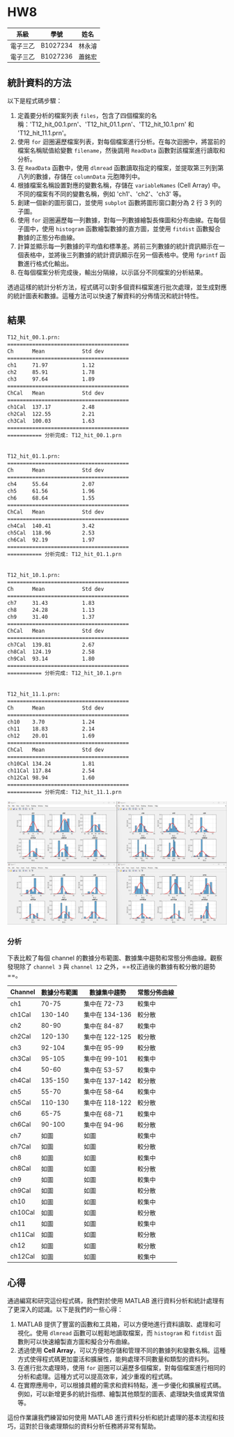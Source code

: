 # HW8

| 系級     | 學號     | 姓名   |
| -------- | -------- | ------ |
| 電子三乙 | B1027234 | 林永濬 |
| 電子三乙 | B1027236 | 蕭銘宏 |

## 統計資料的方法

以下是程式碼步驟：

1. 定義要分析的檔案列表 `files`，包含了四個檔案的名稱：'T12_hit_00.1.prn'、'T12_hit_01.1.prn'、'T12_hit_10.1.prn' 和 'T12_hit_11.1.prn'。
2. 使用 `for` 迴圈遍歷檔案列表，對每個檔案進行分析。在每次迴圈中，將當前的檔案名稱賦值給變數 `filename`，然後調用 `ReadData` 函數對該檔案進行讀取和分析。
3. 在 `ReadData` 函數中，使用 `dlmread` 函數讀取指定的檔案，並提取第三列到第八列的數據，存儲在 `columnData` 元胞陣列中。
4. 根據檔案名稱設置對應的變數名稱，存儲在 `variableNames` (Cell Array) 中。不同的檔案有不同的變數名稱，例如 'ch1'、'ch2'、'ch3' 等。
5. 創建一個新的圖形窗口，並使用 `subplot` 函數將圖形窗口劃分為 2 行 3 列的子圖。
6. 使用 `for` 迴圈遍歷每一列數據，對每一列數據繪製長條圖和分布曲線。在每個子圖中，使用 `histogram` 函數繪製數據的直方圖，並使用 `fitdist` 函數擬合數據的正態分布曲線。
7. 計算並顯示每一列數據的平均值和標準差。將前三列數據的統計資訊顯示在一個表格中，並將後三列數據的統計資訊顯示在另一個表格中。使用 `fprintf` 函數進行格式化輸出。
8. 在每個檔案分析完成後，輸出分隔線，以示區分不同檔案的分析結果。

透過這樣的統計分析方法，程式碼可以對多個資料檔案進行批次處理，並生成對應的統計圖表和數據。這種方法可以快速了解資料的分佈情況和統計特性。



## 結果

```
T12_hit_00.1.prn:
=======================================
Ch      Mean            Std dev
=======================================
ch1     71.97           1.12
ch2     85.91           1.78
ch3     97.64           1.89
=======================================
ChCal   Mean            Std dev
=======================================
ch1Cal  137.17          2.48
ch2Cal  122.55          2.21
ch3Cal  100.03          1.63
=======================================
=========== 分析完成: T12_hit_00.1.prn


T12_hit_01.1.prn:
=======================================
Ch      Mean            Std dev
=======================================
ch4     55.64           2.07
ch5     61.56           1.96
ch6     68.64           1.55
=======================================
ChCal   Mean            Std dev
=======================================
ch4Cal  140.41          3.42
ch5Cal  118.96          2.53
ch6Cal  92.19           1.97
=======================================
=========== 分析完成: T12_hit_01.1.prn


T12_hit_10.1.prn:
=======================================
Ch      Mean            Std dev
=======================================
ch7     31.43           1.83
ch8     24.28           1.13
ch9     31.40           1.37
=======================================
ChCal   Mean            Std dev
=======================================
ch7Cal  139.81          2.67
ch8Cal  124.19          2.58
ch9Cal  93.14           1.80
=======================================
=========== 分析完成: T12_hit_10.1.prn


T12_hit_11.1.prn:
=======================================
Ch      Mean            Std dev
=======================================
ch10    3.70            1.24
ch11    18.83           2.14
ch12    20.01           1.69
=======================================
ChCal   Mean            Std dev
=======================================
ch10Cal 134.24          1.81
ch11Cal 117.84          2.54
ch12Cal 98.94           1.60
=======================================
=========== 分析完成: T12_hit_11.1.prn
```



![image-20240523195038323](https://raw.githubusercontent.com/frankxaio/markdwon-image/main/data/image-20240523195038323.png)



### 分析

下表比較了每個 channel 的數據分布範圍、數據集中趨勢和常態分佈曲線。觀察發現除了 `channel 3` 與 `channel 12` 之外，==校正過後的數據有較分散的趨勢==。

| Channel | 數據分布範圍 | 數據集中趨勢   | 常態分佈曲線 |
| ------- | ------------ | -------------- | ------------ |
| ch1     | 70-75        | 集中在 72-73   | 較集中       |
| ch1Cal  | 130-140      | 集中在 134-136 | 較分散       |
| ch2     | 80-90        | 集中在 84-87   | 較集中       |
| ch2Cal  | 120-130      | 集中在 122-125 | 較分散       |
| ch3     | 92-104       | 集中在 95-99   | 較分散       |
| ch3Cal  | 95-105       | 集中在 99-101  | 較集中       |
| ch4     | 50-60        | 集中在 53-57   | 較集中       |
| ch4Cal  | 135-150      | 集中在 137-142 | 較分散       |
| ch5     | 55-70        | 集中在 58-64   | 較集中       |
| ch5Cal  | 110-130      | 集中在 118-122 | 較分散       |
| ch6     | 65-75        | 集中在 68-71   | 較集中       |
| ch6Cal  | 90-100       | 集中在 94-96   | 較分散       |
| ch7     | 如圖         | 如圖           | 較集中       |
| ch7Cal  | 如圖         | 如圖           | 較分散       |
| ch8     | 如圖         | 如圖           | 較集中       |
| ch8Cal  | 如圖         | 如圖           | 較分散       |
| ch9     | 如圖         | 如圖           | 較集中       |
| ch9Cal  | 如圖         | 如圖           | 較分散       |
| ch10    | 如圖         | 如圖           | 較集中       |
| ch10Cal | 如圖         | 如圖           | 較分散       |
| ch11    | 如圖         | 如圖           | 較集中       |
| ch11Cal | 如圖         | 如圖           | 較分散       |
| ch12    | 如圖         | 如圖           | 較分散       |
| ch12Cal | 如圖         | 如圖           | 較集中       |

## 心得

通過編寫和研究這份程式碼，我們對於使用 MATLAB 進行資料分析和統計處理有了更深入的認識。以下是我們的一些心得：

1. MATLAB 提供了豐富的函數和工具箱，可以方便地進行資料讀取、處理和可視化。使用 `dlmread` 函數可以輕鬆地讀取檔案，而 `histogram` 和 `fitdist` 函數則可以快速繪製直方圖和擬合分布曲線。
2. 透過使用 **Cell Array**，可以方便地存儲和管理不同的數據列和變數名稱。這種方式使得程式碼更加靈活和擴展性，能夠處理不同數量和類型的資料列。
3. 在進行批次處理時，使用 `for` 迴圈可以遍歷多個檔案，對每個檔案進行相同的分析和處理。這種方式可以提高效率，減少重複的程式碼。
4. 在實際應用中，可以根據具體的需求和資料特點，進一步優化和擴展程式碼。例如，可以新增更多的統計指標、繪製其他類型的圖表、處理缺失值或異常值等。

這份作業讓我們練習如何使用 MATLAB 進行資料分析和統計處理的基本流程和技巧，這對於日後處理類似的資料分析任務將非常有幫助。

